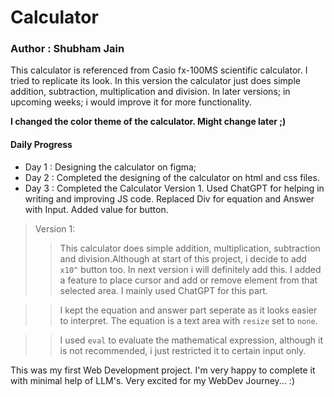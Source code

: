 # Calculator
### Author : Shubham Jain
This calculator is referenced from Casio fx-100MS scientific calculator. I tried to replicate its look. In this version the calculator just does simple addition, subtraction, multiplication and division. In later versions; in upcoming weeks; i would improve it for more functionality.

<b>I changed the color theme of the calculator. Might change later ;)</b>

#### Daily Progress
* Day 1 : Designing the calculator on figma;
* Day 2 : Completed the designing of the calculator on html and css files.
* Day 3 : Completed the Calculator Version 1. Used ChatGPT for helping in writing and improving JS code. Replaced Div for equation and Answer with Input. Added value for button.

> Version 1:
>> This calculator does simple addition, multiplication, subtraction and division.Although at start of this project, i decide to add `x10^` button too. In next version i will definitely add this. I added a feature to place cursor and add or remove element from that selected area. I mainly used ChatGPT for this part. 

>> I kept the equation and answer part seperate as it looks easier to interpret. The equation is a text area with `resize` set to `none`. 

>> I used `eval` to evaluate the mathematical expression, although it is not recommended, i just restricted it to certain input only.

This was my first Web Development project. I'm very happy to complete it with minimal help of LLM's. Very excited for my WebDev Journey... :)
